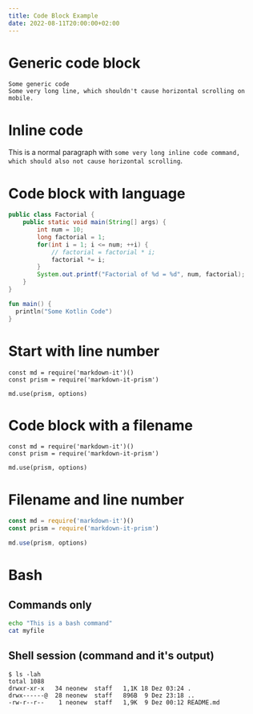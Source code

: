 ```yaml
---
title: Code Block Example
date: 2022-08-11T20:00:00+02:00
---
```


# Generic code block

```
Some generic code
Some very long line, which shouldn't cause horizontal scrolling on mobile.
```

# Inline code

This is a normal paragraph with `some very long inline code command, which should also not cause horizontal scrolling`.

# Code block with language

```java
public class Factorial {
    public static void main(String[] args) {
        int num = 10;
        long factorial = 1;
        for(int i = 1; i <= num; ++i) {
            // factorial = factorial * i;
            factorial *= i;
        }
        System.out.printf("Factorial of %d = %d", num, factorial);
    }
}
```

```kotlin
fun main() {
  println("Some Kotlin Code")
}
```

# Start with line number

```js{data-linenumber-start=17}
const md = require('markdown-it')()
const prism = require('markdown-it-prism')

md.use(prism, options)
```

# Code block with a filename

```js{data-filename=test.js}
const md = require('markdown-it')()
const prism = require('markdown-it-prism')

md.use(prism, options)
```

# Filename and line number

```js{data-filename=test.js data-linenumber-start=17}
const md = require('markdown-it')()
const prism = require('markdown-it-prism')

md.use(prism, options)
```

# Bash

## Commands only

```bash
echo "This is a bash command"
cat myfile
```

## Shell session (command and it's output)

```shell-session
$ ls -lah
total 1088
drwxr-xr-x   34 neonew  staff   1,1K 18 Dez 03:24 .
drwx------@  28 neonew  staff   896B  9 Dez 23:18 ..
-rw-r--r--    1 neonew  staff   1,9K  9 Dez 00:12 README.md
````
